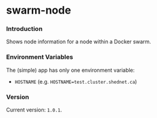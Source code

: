 # swarm-node

### Introduction

Shows node information for a node within a Docker swarm.

### Environment Variables

The (simple) app has only one environment variable:

- `HOSTNAME` (e.g. `HOSTNAME=test.cluster.shednet.ca`)

### Version

Current version: `1.0.1`.